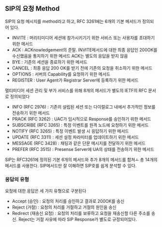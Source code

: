 ## SIP의 요청 Method

SIP의 요청 메시지를 method라고 하고, RFC 3261에는 6개의 기본 메서드가 정의되어 있다.

- INVITE : 머리티미디어 세션에 참가시키기기 위한 서비스 또는 사용자를 초대하기 위한 메서드
- ACK : ACKnowledgement의 준말. INVITE메서드에 대한 최종 응답인 200OK를 수신했음을 통지하기 위한 메서드 ACK는 별도의 응답을 받지 않음
- BYE : 기존의 세션을 종료하기 위한 메서드
- CANCEL : 최종 응답 200 OK를 받기 전에 기존의 요청을 취소하기 위한 메서드
- OPTIONS : 서버의 Capability를 요청하기 위한 메서드
- REGISTER : User Agent가 Registrar Server에 등록하기 위한 메서드

멀티미디어 세션 관리 및 부가 서비스를 위해 8개의 메서드가 별도의 IETF의 RFC 문서로 정의되었다

- INFO (RFC 2976) : 기존의 설립된 세션 또는 다이럴로그 내에서 추가적인 정보를 전송하기 위한 메서드
- PRACK (RFC 3262) : UAC가 임시적으로 Response를 승인하기 위한 메서드
- SUBSCRIBE (RFC 3265) : 특정 이벤트를 원격 노드에 요청하기 위한 메서드
- NOTIFY (RFC 3265) : 특정 이벤트 발생 시 응답하기 위한 메서드
- UPDATE (RFC 3311) : 세션 설정 파라미터를 업데이트하기 위한 메서드
- MESSAGE (RFC 3428) : 채팅과 같은 단문 메시지를 전달하기 위한 메서드
- PREFER (RFC 3515) : Presense Server에 UA의 상태를 전송하기 위한 메서드

SIP는 RFC3261에 정의된 기본 6개의 메서드와 추가 8개의 메서드를 합쳐ㅗ 총 14개의 메서드를 사용한다. SIP메서드만 잘 이해하면 SIP호를 쉽게 분석할 수 있다.

### 응답의 유형

요청에 대한 응답은 세 가지 유형으로 구분된다

- Accept (승인) : 요청의 처리를 승인하고 결과로 200OK를 송신
- Reject (거절) : 요청의 처리를 거절하고 거절의 원인을 송신
- Redirect (재송신 요청) : 요청의 처리를 보류하고 요청을 재송신할 다른 주소를 송신. Reject는 거절 사유에 따라 SIP Response가 별도로 규정되어있다.


